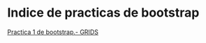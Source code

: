 # Indice de practicas de bootstrap
<a href="https://myriambp.github.io/practica1bootstrap.html">Practica 1 de bootstrap.- GRIDS</a><br>
